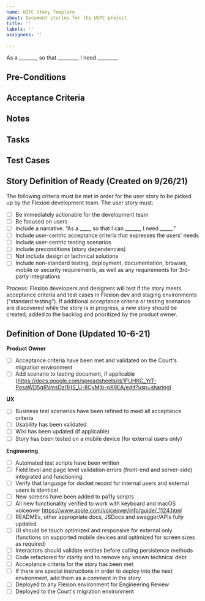 ```yaml
---
name: USTC Story Template
about: Document stories for the USTC project
title: ''
labels: ''
assignees: ''

---
```


As a _______, so that ________, I need ________.


## Pre-Conditions

## Acceptance Criteria


## Notes


## Tasks

## Test Cases


## Story Definition of Ready (Created on 9/26/21)
The following criteria must be met in order for the user story to be picked up by the Flexion development team.
The user story must: 
- [ ]  Be immediately actionable for the development team
- [ ]  Be focused on users
- [ ]  Include a narrative. “As a ____, so that I can ______, I need _____.”
- [ ]  Include user-centric acceptance criteria that expresses the users' needs
- [ ]  Include user-centric testing scenarios
- [ ]  Include preconditions (story dependencies)
- [ ]  Not include design or technical solutions
- [ ]  Include non-standard testing, deployment, documentation, browser, mobile or security requirements, as well as any requirements for 3rd-party integrations

Process: Flexion developers and designers will test if the story meets acceptance criteria and test cases in Flexion dev and staging environments (“standard testing”). If additional acceptance criteria or testing scenarios are discovered while the story is in progress, a new story should be created, added to the backlog and prioritized by the product owner. 

## Definition of Done (Updated 10-6-21)
**Product Owner**
 - [ ]  Acceptance criteria have been met and validated on the Court's migration environment
 - [ ] Add scenario to testing document, if applicable (https://docs.google.com/spreadsheets/d/1FUHKC_YrT-PosaWD5gRVmsDzI1HS_U-8CyMIb-qX9EA/edit?usp=sharing)

**UX**
 - [ ] Business test scenarios have been refined to meet all acceptance criteria 
 - [ ] Usability has been validated
 - [ ] Wiki has been updated (if applicable) 
 - [ ] Story has been tested on a mobile device (for external users only)

**Engineering**
 - [ ] Automated test scripts have been written
 - [ ] Field level and page level validation errors (front-end and server-side) integrated and functioning
 - [ ] Verify that language for docket record for internal users and external users is identical
 - [ ] New screens have been added to pa11y scripts
 - [ ] All new functionality verified to work with keyboard and macOS voiceover https://www.apple.com/voiceover/info/guide/_1124.html 
 - [ ] READMEs, other appropriate docs, JSDocs and swagger/APIs fully updated
 - [ ] UI should be touch optimized and responsive for external only (functions on supported mobile devices and optimized for screen sizes as required)
 - [ ] Interactors should validate entities before calling persistence methods
 - [ ] Code refactored for clarity and to remove any known technical debt
 - [ ] Acceptance criteria for the story has been met
 - [ ] If there are special instructions in order to deploy into the next environment, add them as a comment in the story
 - [ ] Deployed to any Flexion environment for Engineering Review
 - [ ] Deployed to the Court's migration environment
